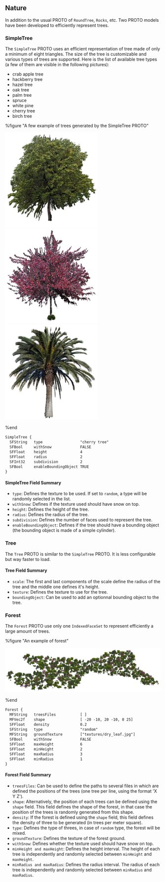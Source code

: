 ## Nature

In addition to the usual PROTO of `RoundTree`, `Rocks`, etc. Two PROTO models have
been developed to efficiently represent trees.

### SimpleTree

The `SimpleTree` PROTO uses an efficient representation of tree made of only a
minimum of eight triangles. The size of the tree is customizable and various
types of trees are supported. Here is the list of available tree types (a few
of them are visible in the following pictures):

- crab apple tree
- hackberry tree
- hazel tree
- oak tree
- palm tree
- spruce
- white pine
- cherry tree
- birch tree

%figure "A few example of trees generated by the SimpleTree PROTO"

![tree1.png](images/tree1.png)
![tree2.png](images/tree2.png)
![tree3.png](images/tree3.png)

%end

```
SimpleTree {
  SFString   type                 "cherry tree"
  SFBool     withSnow             FALSE
  SFFloat    height               4
  SFFloat    radius               2
  SFInt32    subdivision          2
  SFBool     enableBoundingObject TRUE
}
```

#### SimpleTree Field Summary

- `type`: Defines the texture to be used. If set to `random`, a type will be
randomly selected in the list.
- `withSnow`: Defines if the texture used should have snow on top.
- `height`: Defines the height of the tree.
- `radius`: Defines the radius of the tree.
- `subdivision`: Defines the number of faces used to represent the tree.
- `enableBoundingObject`: Defines if the tree should have a bounding object (the
bounding object is made of a simple cylinder).

### Tree

The `Tree` PROTO is similar to the `SimpleTree` PROTO. It is less configurable but way faster to load.

#### Tree Field Summary

- `scale`: The first and last components of the scale define the radius of the tree and the middle one defines it's height.
- `texture`: Defines the texture to use for the tree.
- `boundingObject`: Can be used to add an optionnal bounding object to the tree.

### Forest

The `Forest` PROTO use only one `IndexedFaceSet` to represent efficiently a
large amount of trees.

%figure "An example of forest"

![forest.png](images/forest.png)

%end

```
Forest {
  MFString   treesFiles           [ ]
  MFVec2f    shape                [ -20 -10, 20 -10, 0 25]
  SFFloat    density              0.2
  SFString   type                 "random"
  MFString   groundTexture        ["textures/dry_leaf.jpg"]
  SFBool     withSnow             FALSE
  SFFloat    maxHeight            6
  SFFloat    minHeight            2
  SFFloat    maxRadius            3
  SFFloat    minRadius            1
}
```

#### Forest Field Summary

- `treesFiles`: Can be used to define the paths to several files in which are
defined the positions of the trees (one tree per line, using the format 'X Y
Z').
- `shape`: Alternatively, the position of each trees can be defined using the
`shape` field. This field defines the shape of the forest, in that case the
position of the trees is randomly generated from this shape.
- `density`: If the forest is defined using the `shape` field, this field defines
the density of three to be generated (in trees per meter square).
- `type`: Defines the type of threes, in case of `random` type, the forest will be
mixed.
- `groundTexture`: Defines the texture of the forest ground.
- `withSnow`: Defines whether the texture used should have snow on top.
- `minHeight and maxHeight`: Defines the height interval. The height of each tree
is independently and randomly selected between `minHeight` and `maxHeight`.
- `minRadius and maxRadius`: Defines the radius interval. The radius of each tree
is independently and randomly selected between `minRadius` and `maxRadius`.

